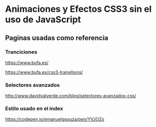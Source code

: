 # Animaciones y Efectos CSS3 sin el uso de JavaScript


## Paginas usadas como referencia 

### Tranciciones 

https://www.bufa.es/

https://www.bufa.es/css3-transitions/


### Selectores avanzados

http://www.davidvalverde.com/blog/selectores-avanzados-css/

### Estilo usado en el index

https://codepen.io/emanuelgsouza/pen/YVJOZo